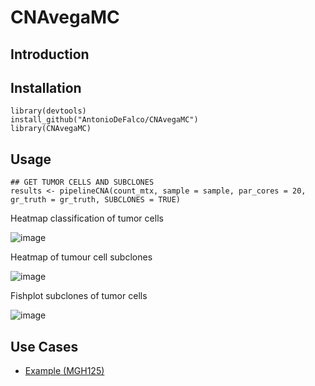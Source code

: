 # CNAvegaMC

## Introduction

## Installation
```
library(devtools)
install_github("AntonioDeFalco/CNAvegaMC")
library(CNAvegaMC)
```

## Usage

```
## GET TUMOR CELLS AND SUBCLONES
results <- pipelineCNA(count_mtx, sample = sample, par_cores = 20, gr_truth = gr_truth, SUBCLONES = TRUE)
```
Heatmap classification of tumor cells

![image](https://github.com/AntonioDeFalco/CNAvegaMC/blob/main/vignettes/images/MGH125heatmap.jpeg)

Heatmap of tumour cell subclones

![image](https://github.com/AntonioDeFalco/CNAvegaMC/blob/main/vignettes/images/MGH125heatmap_subclones.jpeg)

Fishplot subclones of tumor cells

![image](https://github.com/AntonioDeFalco/CNAvegaMC/blob/main/vignettes/images/MGH125fishplot_subclones.jpeg)

## Use Cases

* [Example (MGH125)](https://htmlpreview.github.io/?https://raw.githubusercontent.com/AntonioDeFalco/CNAvegaMC/main/example.html?token=ACYAPINNYS2IVGAIMIUPRZDA5VWVU)